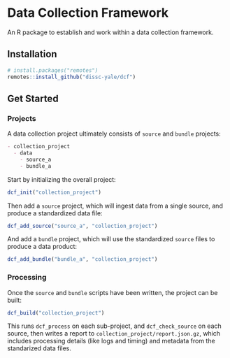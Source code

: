 # Data Collection Framework

An R package to establish and work within a data collection framework.

## Installation

```R
# install.packages("remotes")
remotes::install_github("dissc-yale/dcf")
```

## Get Started

### Projects

A data collection project ultimately consists of `source` and `bundle` projects:

```md
- collection_project
  - data
    - source_a
    - bundle_a
```

Start by initializing the overall project:

```R
dcf_init("collection_project")
```

Then add a `source` project, which will ingest data from a single source, and produce a standardized data file:

```R
dcf_add_source("source_a", "collection_project")
```

And add a `bundle` project, which will use the standardized `source` files to produce a data product:

```R
dcf_add_bundle("bundle_a", "collection_project")
```

### Processing

Once the `source` and `bundle` scripts have been written, the project can be built:

```R
dcf_build("collection_project")
```

This runs `dcf_process` on each sub-project, and `dcf_check_source` on each source, then writes a report to
`collection_project/report.json.gz`, which includes processing details (like logs and timing) and metadata from the standarized data files.
